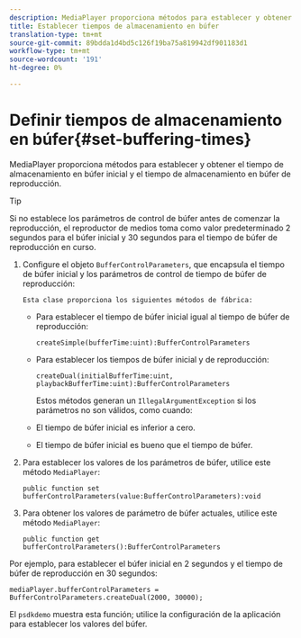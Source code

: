 ```yaml
---
description: MediaPlayer proporciona métodos para establecer y obtener el tiempo de almacenamiento en búfer inicial y el tiempo de almacenamiento en búfer de reproducción.
title: Establecer tiempos de almacenamiento en búfer
translation-type: tm+mt
source-git-commit: 89bdda1d4bd5c126f19ba75a819942df901183d1
workflow-type: tm+mt
source-wordcount: '191'
ht-degree: 0%

---
```



# Definir tiempos de almacenamiento en búfer{#set-buffering-times}

MediaPlayer proporciona métodos para establecer y obtener el tiempo de almacenamiento en búfer inicial y el tiempo de almacenamiento en búfer de reproducción.

>[!TIP]
>
>Si no establece los parámetros de control de búfer antes de comenzar la reproducción, el reproductor de medios toma como valor predeterminado 2 segundos para el búfer inicial y 30 segundos para el tiempo de búfer de reproducción en curso.

1. Configure el objeto `BufferControlParameters`, que encapsula el tiempo de búfer inicial y los parámetros de control de tiempo de búfer de reproducción:

       Esta clase proporciona los siguientes métodos de fábrica:
   
   * Para establecer el tiempo de búfer inicial igual al tiempo de búfer de reproducción:

      ```
      createSimple(bufferTime:uint):BufferControlParameters
      ```

   * Para establecer los tiempos de búfer inicial y de reproducción:

      ```
      createDual(initialBufferTime:uint, playbackBufferTime:uint):BufferControlParameters 
      ```

      Estos métodos generan un `IllegalArgumentException` si los parámetros no son válidos, como cuando:

   * El tiempo de búfer inicial es inferior a cero.
   * El tiempo de búfer inicial es bueno que el tiempo de búfer.

1. Para establecer los valores de los parámetros de búfer, utilice este método `MediaPlayer`:

   ```
   public function set bufferControlParameters(value:BufferControlParameters):void
   ```

1. Para obtener los valores de parámetro de búfer actuales, utilice este método `MediaPlayer`:

   ```
   public function get bufferControlParameters():BufferControlParameters
   ```

<!--<a id="example_B5C5004188574D8D8AB8525742767280"></a>-->

Por ejemplo, para establecer el búfer inicial en 2 segundos y el tiempo de búfer de reproducción en 30 segundos:

```
mediaPlayer.bufferControlParameters = BufferControlParameters.createDual(2000, 30000); 
```

El `psdkdemo` muestra esta función; utilice la configuración de la aplicación para establecer los valores del búfer.
